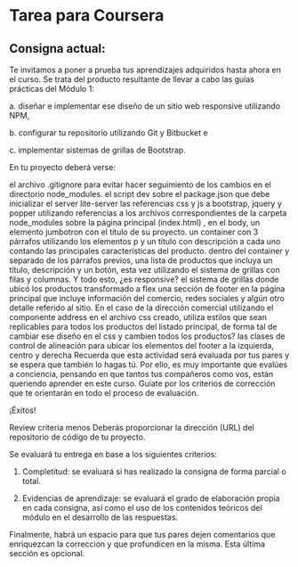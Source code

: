 # Tarea para Coursera

## Consigna actual:

Te invitamos a poner a prueba tus aprendizajes adquiridos hasta ahora en el curso. Se trata del producto resultante de llevar a cabo las guías prácticas del Módulo 1:

a. diseñar e implementar ese diseño de un sitio web responsive utilizando NPM,

b. configurar tu repositorio utilizando Git y Bitbucket e

c. implementar sistemas de grillas de Bootstrap.

En tu proyecto deberá verse:

el archivo .gitignore para evitar hacer seguimiento de los cambios en el directorio node_modules.
el script dev sobre el package.json que debe inicializar el server lite-server 
las referencias css y js a bootstrap, jquery y popper utilizando referencias a los archivos correspondientes de la carpeta node_modules sobre la página principal (index.html) , en el body, un elemento jumbotron con el título de su proyecto.
un container con 3 párrafos utilizando los elementos p y un título con descripción a cada uno contando las principales características del producto.
dentro del container y separado de los párrafos previos, una lista de productos que incluya un título, descripción y un botón, esta vez utilizando el sistema de grillas con filas y columnas. Y todo esto, ¿es responsive?
el sistema de grillas donde ubicó los productos transformado a flex
una sección de footer en la página principal que incluye información del comercio, redes sociales y algún otro detalle referido al sitio. 
En el caso de la dirección comercial utilizando el componente address
en el archivo css creado, utiliza estilos que sean replicables para todos los productos del listado principal, de forma tal de cambiar ese diseño en el css y cambien todos los productos?
las clases de control de alineación para ubicar los elementos del footer a la izquierda, centro y derecha
Recuerda que esta actividad será evaluada por tus pares y se espera que también lo hagas tú. Por ello, es muy importante que evalúes a conciencia, pensando en que tantos tus compañeros como vos, están queriendo aprender en este curso. Guíate por los criterios de corrección que te orientarán en todo el proceso de evaluación.

¡Éxitos!

Review criteria
menos 
Deberás proporcionar la dirección (URL) del repositorio de código de tu proyecto. 

Se evaluará tu entrega en base a los siguientes criterios:

1. Completitud: se evaluará si has realizado la consigna de forma parcial o total.

2. Evidencias de aprendizaje: se evaluará el grado de elaboración propia en cada consigna, así como el uso de los contenidos teóricos del módulo en el desarrollo de las respuestas.

Finalmente, habrá un espacio para que tus pares dejen comentarios que enriquezcan la corrección y que profundicen en la misma. Esta última sección es opcional.